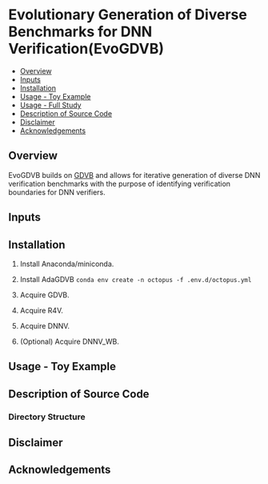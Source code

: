 # Evolutionary Generation of Diverse Benchmarks for DNN Verification(EvoGDVB)

  * [Overview](#overview)
  * [Inputs](#inputs)
  * [Installation](#installation)
  * [Usage - Toy Example](#usage---toy-example)
  * [Usage - Full Study](#usage---full-study)
  * [Description of Source Code](#description-of-source-code)
  * [Disclaimer](#disclaimer)
  * [Acknowledgements](#acknowledgements)

## Overview
EvoGDVB builds on [GDVB](https://link.springer.com/chapter/10.1007/978-3-030-53288-8_5) and allows for iterative generation of diverse DNN verification benchmarks with the purpose of identifying verification boundaries for DNN verifiers.


## Inputs

## Installation
1. Install Anaconda/miniconda.

2. Install AdaGDVB
`conda env create -n octopus -f .env.d/octopus.yml`
2. Acquire GDVB.
3. Acquire R4V.
4. Acquire DNNV.
5. (Optional) Acquire DNNV_WB.

## Usage - Toy Example

## Description of Source Code

### Directory Structure

## Disclaimer


## Acknowledgements

